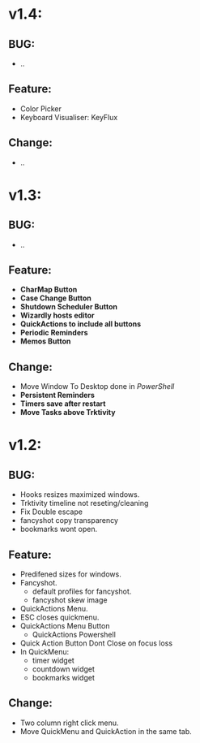 # v1.4:

## BUG:
- ..
## Feature:
- Color Picker
- Keyboard Visualiser: KeyFlux
## Change:
- ..


# v1.3:

## BUG:
- ..

## Feature:
- __CharMap Button__
- __Case Change Button__
- __Shutdown Scheduler Button__
- __Wizardly hosts editor__
- __QuickActions to include all buttons__
- __Periodic Reminders__
- __Memos Button__
    
## Change:
- Move Window To Desktop done in $PowerShell$
- __Persistent Reminders__
- __Timers save after restart__
- __Move Tasks above Trktivity__

# v1.2:

## BUG: 

- Hooks resizes maximized windows.
- Trktivity timeline not reseting/cleaning
- Fix Double escape
- fancyshot copy transparency
- bookmarks wont open.

## Feature:
- Predifened sizes for windows.
- Fancyshot.
    - default profiles for fancyshot.
    - fancyshot skew image
- QuickActions Menu. 
- ESC closes quickmenu.
- QuickActions Menu Button
    - QuickActions Powershell 
- Quick Action Button Dont Close on focus loss 
- In QuickMenu:
    - timer widget
    - countdown widget
    - bookmarks widget

## Change:
- Two column right click menu.
- Move QuickMenu and QuickAction in the same tab.